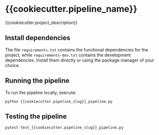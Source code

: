 {{cookiecutter.pipeline_name}}
===

{{cookiecutter.project_description}}

## Install dependencies

The file `requirements.txt` contains the functional dependencies for the project, while `requirements-dev.txt` contains
the development dependencies. Install them directly or using the package manager of your choice.

## Running the pipeline

To run the pipeline locally, execute:

```shell
python {{cookiecutter.pipeline_slug}}_pipeline.py 
```

## Testing the pipeline

```shell
pytest test_{{cookiecutter.pipeline_slug}}_pipeline.py 
```
